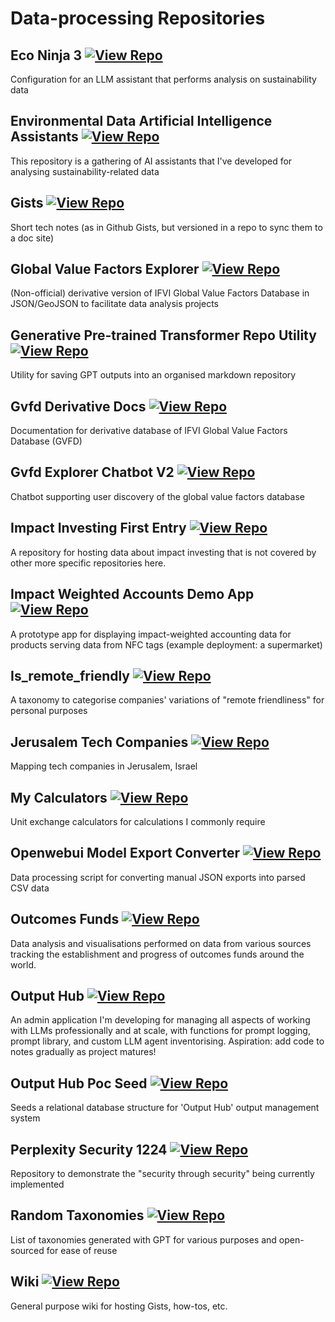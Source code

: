 # Data-processing Repositories

## Eco Ninja 3 [![View Repo](https://img.shields.io/badge/view-repo-green)](https://github.com/danielrosehill/Eco-Ninja-3)
Configuration for an LLM assistant that performs analysis on sustainability data

## Environmental Data   Artificial Intelligence Assistants [![View Repo](https://img.shields.io/badge/view-repo-green)](https://github.com/danielrosehill/Environmental-Data---AI-Assistants)
This repository is a gathering of AI assistants that I've developed for analysing sustainability-related data

## Gists [![View Repo](https://img.shields.io/badge/view-repo-green)](https://github.com/danielrosehill/Gists)
Short tech notes (as in Github Gists, but versioned in a repo to sync them to a doc site)

## Global Value Factors Explorer [![View Repo](https://img.shields.io/badge/view-repo-green)](https://github.com/danielrosehill/Global-Value-Factors-Explorer)
(Non-official) derivative version of IFVI Global Value Factors Database in JSON/GeoJSON to facilitate data analysis projects

## Generative Pre-trained Transformer Repo Utility [![View Repo](https://img.shields.io/badge/view-repo-green)](https://github.com/danielrosehill/GPT-Repo-Utility)
Utility for saving GPT outputs into an organised markdown repository

## Gvfd Derivative Docs [![View Repo](https://img.shields.io/badge/view-repo-green)](https://github.com/danielrosehill/GVFD-Derivative-Docs)
Documentation for derivative database of IFVI Global Value Factors Database (GVFD)

## Gvfd Explorer Chatbot V2 [![View Repo](https://img.shields.io/badge/view-repo-green)](https://github.com/danielrosehill/GVFD-Explorer-Chatbot-V2)
Chatbot supporting user discovery of the global value factors database

## Impact Investing First Entry  [![View Repo](https://img.shields.io/badge/view-repo-green)](https://github.com/danielrosehill/Impact-Investing-First-Entry-)
A repository for hosting data about impact investing that is not covered by other more specific repositories here.

## Impact Weighted Accounts Demo App [![View Repo](https://img.shields.io/badge/view-repo-green)](https://github.com/danielrosehill/Impact-Weighted-Accounts-Demo-App)
A prototype app for displaying impact-weighted accounting data for products serving data from NFC tags (example deployment: a supermarket)

## Is_remote_friendly [![View Repo](https://img.shields.io/badge/view-repo-green)](https://github.com/danielrosehill/is_remote_friendly)
A taxonomy to categorise companies' variations of "remote friendliness" for personal purposes

## Jerusalem Tech Companies [![View Repo](https://img.shields.io/badge/view-repo-green)](https://github.com/danielrosehill/Jerusalem-Tech-Companies)
Mapping tech companies in Jerusalem, Israel

## My Calculators [![View Repo](https://img.shields.io/badge/view-repo-green)](https://github.com/danielrosehill/My-Calculators)
Unit exchange calculators for calculations I commonly require

## Openwebui Model Export Converter [![View Repo](https://img.shields.io/badge/view-repo-green)](https://github.com/danielrosehill/OpenWebUI-Model-Export-Converter)
Data processing script for converting manual JSON exports into parsed CSV data

## Outcomes Funds [![View Repo](https://img.shields.io/badge/view-repo-green)](https://github.com/danielrosehill/Outcomes-Funds)
Data analysis and visualisations performed on data from various sources tracking the establishment and progress of outcomes funds around the world.

## Output Hub [![View Repo](https://img.shields.io/badge/view-repo-green)](https://github.com/danielrosehill/Output-Hub)
An admin application I'm developing for managing all aspects of working with LLMs professionally and at scale, with functions for prompt logging, prompt library, and custom LLM agent inventorising. Aspiration: add code to notes gradually as project matures!

## Output Hub Poc Seed [![View Repo](https://img.shields.io/badge/view-repo-green)](https://github.com/danielrosehill/Output-Hub-POC-Seed)
Seeds a relational database structure for 'Output Hub' output management system

## Perplexity Security 1224 [![View Repo](https://img.shields.io/badge/view-repo-green)](https://github.com/danielrosehill/Perplexity-Security-1224)
Repository to demonstrate the "security through security" being currently implemented

## Random Taxonomies [![View Repo](https://img.shields.io/badge/view-repo-green)](https://github.com/danielrosehill/Random-Taxonomies)
List of taxonomies generated with GPT for various purposes and open-sourced for ease of reuse

## Wiki [![View Repo](https://img.shields.io/badge/view-repo-green)](https://github.com/danielrosehill/Wiki)
General purpose wiki for hosting Gists, how-tos, etc.

